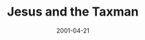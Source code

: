 ---
layout: message
category: message
series: "Close Encounters"
title: "Jesus and the Taxman"
date: 2001-04-21
message_id: 335
---